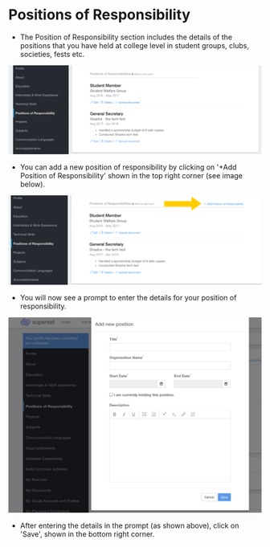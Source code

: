 # Positions of Responsibility

* The Position of Responsibility section includes the details of the positions that you have held at college level in student groups, clubs, societies, fests etc.

![](../../.gitbook/assets/image%20%28174%29.png)

* You can add a new position of responsibility by clicking on '+Add Position of Responsibility' shown in the top right corner \(see image below\).

![](../../.gitbook/assets/image%20%28205%29.png)

* You will now see a prompt to enter the details for your position of responsibility.

![](../../.gitbook/assets/image%20%28188%29.png)

* After entering the details in the prompt \(as shown above\), click on 'Save', shown in the bottom right corner.

